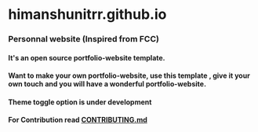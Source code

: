 # himanshunitrr.github.io
### Personnal website (Inspired from FCC)
#### It's an open source portfolio-website template.
#### Want to make your own portfolio-website, use this template , give it your own touch and you will have a wonderful portfolio-website.
#### Theme toggle option is under development
#### For Contribution read [CONTRIBUTING.md](https://github.com/Himanshunitrr/himanshunitrr.github.io/blob/master/CONTRIBUTING.md)
